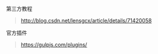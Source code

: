 第三方教程

> http://blog.csdn.net/lensgcx/article/details/71420058



官方插件

> https://gulpjs.com/plugins/



